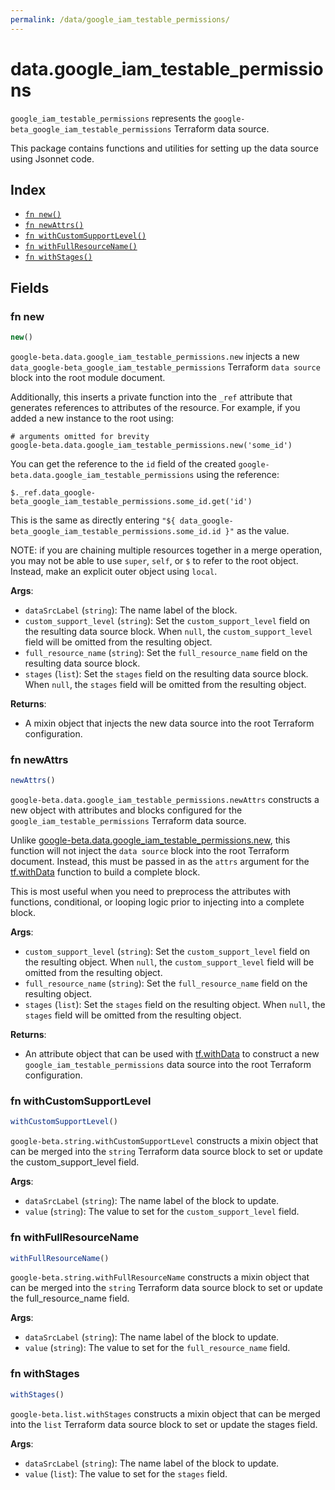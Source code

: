 ```yaml
---
permalink: /data/google_iam_testable_permissions/
---
```


# data.google_iam_testable_permissions

`google_iam_testable_permissions` represents the `google-beta_google_iam_testable_permissions` Terraform data source.



This package contains functions and utilities for setting up the data source using Jsonnet code.


## Index

* [`fn new()`](#fn-new)
* [`fn newAttrs()`](#fn-newattrs)
* [`fn withCustomSupportLevel()`](#fn-withcustomsupportlevel)
* [`fn withFullResourceName()`](#fn-withfullresourcename)
* [`fn withStages()`](#fn-withstages)

## Fields

### fn new

```ts
new()
```


`google-beta.data.google_iam_testable_permissions.new` injects a new `data_google-beta_google_iam_testable_permissions` Terraform `data source`
block into the root module document.

Additionally, this inserts a private function into the `_ref` attribute that generates references to attributes of the
resource. For example, if you added a new instance to the root using:

    # arguments omitted for brevity
    google-beta.data.google_iam_testable_permissions.new('some_id')

You can get the reference to the `id` field of the created `google-beta.data.google_iam_testable_permissions` using the reference:

    $._ref.data_google-beta_google_iam_testable_permissions.some_id.get('id')

This is the same as directly entering `"${ data_google-beta_google_iam_testable_permissions.some_id.id }"` as the value.

NOTE: if you are chaining multiple resources together in a merge operation, you may not be able to use `super`, `self`,
or `$` to refer to the root object. Instead, make an explicit outer object using `local`.

**Args**:
  - `dataSrcLabel` (`string`): The name label of the block.
  - `custom_support_level` (`string`): Set the `custom_support_level` field on the resulting data source block. When `null`, the `custom_support_level` field will be omitted from the resulting object.
  - `full_resource_name` (`string`): Set the `full_resource_name` field on the resulting data source block.
  - `stages` (`list`): Set the `stages` field on the resulting data source block. When `null`, the `stages` field will be omitted from the resulting object.

**Returns**:
- A mixin object that injects the new data source into the root Terraform configuration.


### fn newAttrs

```ts
newAttrs()
```


`google-beta.data.google_iam_testable_permissions.newAttrs` constructs a new object with attributes and blocks configured for the `google_iam_testable_permissions`
Terraform data source.

Unlike [google-beta.data.google_iam_testable_permissions.new](#fn-new), this function will not inject the `data source`
block into the root Terraform document. Instead, this must be passed in as the `attrs` argument for the
[tf.withData](https://github.com/tf-libsonnet/core/tree/main/docs#fn-withdata) function to build a complete block.

This is most useful when you need to preprocess the attributes with functions, conditional, or looping logic prior to
injecting into a complete block.

**Args**:
  - `custom_support_level` (`string`): Set the `custom_support_level` field on the resulting object. When `null`, the `custom_support_level` field will be omitted from the resulting object.
  - `full_resource_name` (`string`): Set the `full_resource_name` field on the resulting object.
  - `stages` (`list`): Set the `stages` field on the resulting object. When `null`, the `stages` field will be omitted from the resulting object.

**Returns**:
  - An attribute object that can be used with [tf.withData](https://github.com/tf-libsonnet/core/tree/main/docs#fn-withdata) to construct a new `google_iam_testable_permissions` data source into the root Terraform configuration.


### fn withCustomSupportLevel

```ts
withCustomSupportLevel()
```

`google-beta.string.withCustomSupportLevel` constructs a mixin object that can be merged into the `string`
Terraform data source block to set or update the custom_support_level field.



**Args**:
  - `dataSrcLabel` (`string`): The name label of the block to update.
  - `value` (`string`): The value to set for the `custom_support_level` field.


### fn withFullResourceName

```ts
withFullResourceName()
```

`google-beta.string.withFullResourceName` constructs a mixin object that can be merged into the `string`
Terraform data source block to set or update the full_resource_name field.



**Args**:
  - `dataSrcLabel` (`string`): The name label of the block to update.
  - `value` (`string`): The value to set for the `full_resource_name` field.


### fn withStages

```ts
withStages()
```

`google-beta.list.withStages` constructs a mixin object that can be merged into the `list`
Terraform data source block to set or update the stages field.



**Args**:
  - `dataSrcLabel` (`string`): The name label of the block to update.
  - `value` (`list`): The value to set for the `stages` field.
